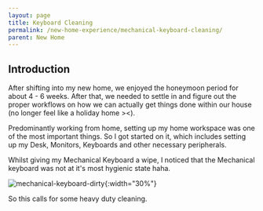 ```yaml
---
layout: page
title: Keyboard Cleaning
permalink: /new-home-experience/mechanical-keyboard-cleaning/
parent: New Home
---
```


## Introduction

After shifting into my new home, we enjoyed the honeymoon period for about 4 - 6 weeks. After that, we needed to settle in and figure out the proper workflows on how we can actually get things done within our house (no longer feel like a holiday home ><).

Predominantly working from home, setting up my home workspace was one of the most important things. So I got started on it, which includes setting up my Desk, Monitors, Keyboards and other necessary peripherals.

Whilst giving my Mechanical Keyboard a wipe, I noticed that the Mechanical keyboard was not at it's most hygienic state haha. 

![mechanical-keyboard-dirty](../../img/keychron-c2-dirty.jpeg){:width="30%"}

So this calls for some heavy duty cleaning.